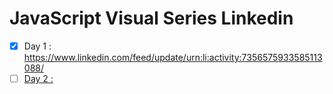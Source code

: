 
# JavaScript Visual Series Linkedin

* [X] Day 1 : https://www.linkedin.com/feed/update/urn:li:activity:7356575933585113088/
* [ ] [Day 2 : ](https://www.linkedin.com/feed/update/urn:li:activity:7356858743659122688/)
